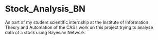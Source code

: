 # Stock_Analysis_BN
As part of my student scientific internship at the Institute of Information Theory and Automation of the CAS I work on this project trying to analyse data of a stock using Bayesian Network.
